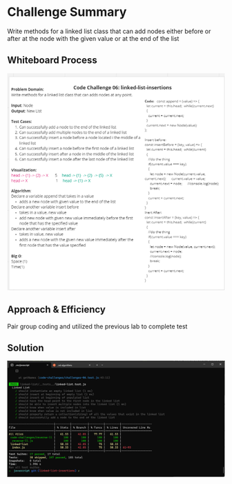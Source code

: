 # Challenge Summary

Write methods for a linked list class that can add nodes either before or after at the node with the given value or at the end of the list

## Whiteboard Process

![Linked List Insertions](/javascript/assets/linkedlist_insertions.png)

## Approach & Efficiency

Pair group coding and utilized the previous lab to complete test

## Solution

![test terimal](/javascript/assets/CC06.png)
